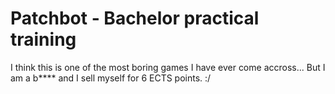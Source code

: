 Patchbot - Bachelor practical training
======================================

I think this is one of the most boring games I have ever come accross... But I am a b**** and I sell myself for 6 ECTS points. :/
